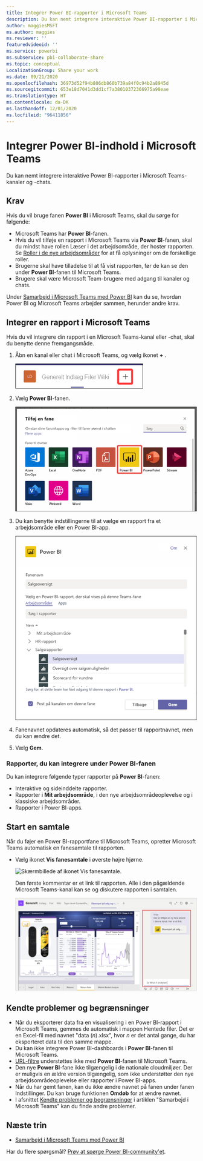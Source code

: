 ```yaml
---
title: Integrer Power BI-rapporter i Microsoft Teams
description: Du kan nemt integrere interaktive Power BI-rapporter i Microsoft Teams-kanaler og -chats. .
author: maggiesMSFT
ms.author: maggies
ms.reviewer: ''
featuredvideoid: ''
ms.service: powerbi
ms.subservice: pbi-collaborate-share
ms.topic: conceptual
LocalizationGroup: Share your work
ms.date: 09/21/2020
ms.openlocfilehash: 36973d52f94b806db860b739a84f0c94b2a8945d
ms.sourcegitcommit: 653e18d7041d3dd1cf7a38010372366975a98eae
ms.translationtype: HT
ms.contentlocale: da-DK
ms.lasthandoff: 12/01/2020
ms.locfileid: "96411856"
---
```

# <a name="embed-power-bi-content-in-microsoft-teams"></a>Integrer Power BI-indhold i Microsoft Teams

Du kan nemt integrere interaktive Power BI-rapporter i Microsoft Teams-kanaler og -chats. 

## <a name="requirements"></a>Krav

Hvis du vil bruge fanen **Power BI** i Microsoft Teams, skal du sørge for følgende:

- Microsoft Teams har **Power BI**-fanen.
- Hvis du vil tilføje en rapport i Microsoft Teams via **Power BI**-fanen, skal du mindst have rollen Læser i det arbejdsområde, der hoster rapporten. Se [Roller i de nye arbejdsområder](service-new-workspaces.md#roles-in-the-new-workspaces) for at få oplysninger om de forskellige roller.
- Brugerne skal have tilladelse til at få vist rapporten, før de kan se den under **Power BI**-fanen til Microsoft Teams.
- Brugere skal være Microsoft Team-brugere med adgang til kanaler og chats.

Under [Samarbejd i Microsoft Teams med Power BI](service-embed-report-microsoft-teams.md) kan du se, hvordan Power BI og Microsoft Teams arbejder sammen, herunder andre krav.

## <a name="embed-a-report-in-microsoft-teams"></a>Integrer en rapport i Microsoft Teams

Hvis du vil integrere din rapport i en Microsoft Teams-kanal eller -chat, skal du benytte denne fremgangsmåde.

1. Åbn en kanal eller chat i Microsoft Teams, og vælg ikonet **+** .

    ![Skærmbillede af Føj en fane til en kanal eller chat.](media/service-embed-report-microsoft-teams/service-embed-report-microsoft-teams-add.png)

1. Vælg **Power BI**-fanen.

    ![Skærmbillede af listen over Microsoft Teams-faner, der viser Power BI.](media/service-embed-report-microsoft-teams/service-embed-report-microsoft-teams-tab.png)

1. Du kan benytte indstillingerne til at vælge en rapport fra et arbejdsområde eller en Power BI-app.

    ![Skærmbillede af indstillinger for Power BI-fanen til Microsoft Teams.](media/service-embed-report-microsoft-teams/service-embed-report-microsoft-teams-tab-settings.png)

1. Fanenavnet opdateres automatisk, så det passer til rapportnavnet, men du kan ændre det.

1. Vælg **Gem**.

### <a name="reports-you-can-embed-on-the-power-bi-tab"></a>Rapporter, du kan integrere under Power BI-fanen

Du kan integrere følgende typer rapporter på **Power BI**-fanen:

- Interaktive og sideinddelte rapporter.
- Rapporter i **Mit arbejdsområde**, i den nye arbejdsområdeoplevelse og i klassiske arbejdsområder.
- Rapporter i Power BI-apps.

## <a name="start-a-conversation"></a>Start en samtale

Når du føjer en Power BI-rapportfane til Microsoft Teams, opretter Microsoft Teams automatisk en fanesamtale til rapporten.

- Vælg ikonet **Vis fanesamtale** i øverste højre hjørne.

    ![Skærmbillede af ikonet Vis fanesamtale.](media/service-embed-report-microsoft-teams/power-bi-teams-conversation-icon.png)

    Den første kommentar er et link til rapporten. Alle i den pågældende Microsoft Teams-kanal kan se og diskutere rapporten i samtalen.

    ![Skærmbillede af Fanesamtale.](media/service-embed-report-microsoft-teams/power-bi-teams-conversation-tab.png)

## <a name="known-issues-and-limitations"></a>Kendte problemer og begrænsninger

- Når du eksporterer data fra en visualisering i en Power BI-rapport i Microsoft Teams, gemmes de automatisk i mappen Hentede filer. Det er en Excel-fil med navnet "data (*n*).xlsx", hvor *n* er det antal gange, du har eksporteret data til den samme mappe.
- Du kan ikke integrere Power BI-dashboards i **Power BI**-fanen til Microsoft Teams.
- [URL-filtre](service-url-filters.md) understøttes ikke med **Power BI**-fanen til Microsoft Teams.
- Den nye **Power BI**-fane ikke tilgængelig i de nationale cloudmiljøer. Der er muligvis en ældre version tilgængelig, som ikke understøtter den nye arbejdsområdeoplevelse eller rapporter i Power BI-apps.
- Når du har gemt fanen, kan du ikke ændre navnet på fanen under fanen Indstillinger. Du kan bruge funktionen **Omdøb** for at ændre navnet.
- I afsnittet [Kendte problemer og begrænsninger](service-collaborate-microsoft-teams.md#known-issues-and-limitations) i artiklen "Samarbejd i Microsoft Teams" kan du finde andre problemer.

## <a name="next-steps"></a>Næste trin

- [Samarbejd i Microsoft Teams med Power BI](service-collaborate-microsoft-teams.md)

Har du flere spørgsmål? [Prøv at spørge Power BI-community'et](https://community.powerbi.com/).
